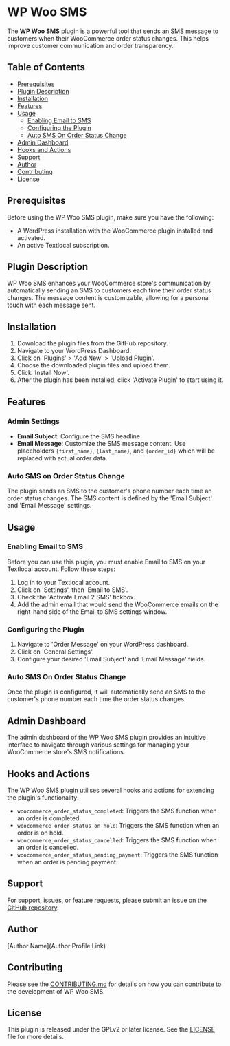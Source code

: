 # WP Woo SMS

The **WP Woo SMS** plugin is a powerful tool that sends an SMS message to customers when their WooCommerce order status changes. This helps improve customer communication and order transparency.

## Table of Contents

- [Prerequisites](#prerequisites)
- [Plugin Description](#plugin-description)
- [Installation](#installation)
- [Features](#features)
- [Usage](#usage)
  - [Enabling Email to SMS](#enabling-email-to-sms)
  - [Configuring the Plugin](#configuring-the-plugin)
  - [Auto SMS On Order Status Change](#auto-sms-on-order-status-change)
- [Admin Dashboard](#admin-dashboard)
- [Hooks and Actions](#hooks-and-actions)
- [Support](#support)
- [Author](#author)
- [Contributing](#contributing)
- [License](#license)

## Prerequisites

Before using the WP Woo SMS plugin, make sure you have the following:

- A WordPress installation with the WooCommerce plugin installed and activated.
- An active Textlocal subscription. 

## Plugin Description

WP Woo SMS enhances your WooCommerce store's communication by automatically sending an SMS to customers each time their order status changes. The message content is customizable, allowing for a personal touch with each message sent.

## Installation

1. Download the plugin files from the GitHub repository.
2. Navigate to your WordPress Dashboard.
3. Click on 'Plugins' > 'Add New' > 'Upload Plugin'.
4. Choose the downloaded plugin files and upload them.
5. Click 'Install Now'.
6. After the plugin has been installed, click 'Activate Plugin' to start using it.

## Features

### Admin Settings

- **Email Subject**: Configure the SMS headline.
- **Email Message**: Customize the SMS message content. Use placeholders `{first_name}`, `{last_name}`, and `{order_id}` which will be replaced with actual order data.

### Auto SMS on Order Status Change

The plugin sends an SMS to the customer's phone number each time an order status changes. The SMS content is defined by the 'Email Subject' and 'Email Message' settings.

## Usage

### Enabling Email to SMS

Before you can use this plugin, you must enable Email to SMS on your Textlocal account. Follow these steps:

1. Log in to your Textlocal account.
2. Click on 'Settings', then 'Email to SMS'.
3. Check the 'Activate Email 2 SMS' tickbox.
4. Add the admin email that would send the WooCommerce emails on the right-hand side of the Email to SMS settings window.

### Configuring the Plugin

1. Navigate to 'Order Message' on your WordPress dashboard.
2. Click on 'General Settings'.
3. Configure your desired 'Email Subject' and 'Email Message' fields.

### Auto SMS On Order Status Change

Once the plugin is configured, it will automatically send an SMS to the customer's phone number each time the order status changes. 

## Admin Dashboard

The admin dashboard of the WP Woo SMS plugin provides an intuitive interface to navigate through various settings for managing your WooCommerce store's SMS notifications.

## Hooks and Actions

The WP Woo SMS plugin utilises several hooks and actions for extending the plugin's functionality:

- `woocommerce_order_status_completed`: Triggers the SMS function when an order is completed.
- `woocommerce_order_status_on-hold`: Triggers the SMS function when an order is on hold.
- `woocommerce_order_status_cancelled`: Triggers the SMS function when an order is cancelled.
- `woocommerce_order_status_pending_payment`: Triggers the SMS function when an order is pending payment.

## Support

For support, issues, or feature requests, please submit an issue on the [GitHub repository](https://github.com/). 

## Author

[Author Name](Author Profile Link)

## Contributing

Please see the [CONTRIBUTING.md](CONTRIBUTING.md) for details on how you can contribute to the development of WP Woo SMS.

## License

This plugin is released under the GPLv2 or later license. See the [LICENSE](https://www.gnu.org/licenses/old-licenses/gpl-2.0.html) file for more details.

